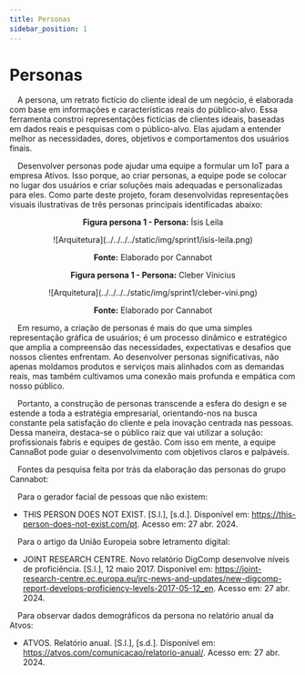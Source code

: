 ```yaml
---
title: Personas
sidebar_position: 1
---
```


# Personas

&emsp;A persona, um retrato fictício do cliente ideal de um negócio, é elaborada com base em informações e características reais do público-alvo. Essa ferramenta constroi representações fictícias de clientes ideais, baseadas em dados reais e pesquisas com o público-alvo. Elas ajudam a entender melhor as necessidades, dores, objetivos e comportamentos dos usuários finais.

&emsp;Desenvolver personas pode ajudar uma equipe a formular um IoT para a empresa Ativos. Isso porque, ao criar personas, a equipe pode se colocar no lugar dos usuários e criar soluções mais adequadas e personalizadas para eles. Como parte deste projeto, foram desenvolvidas representações visuais ilustrativas de três personas principais identificadas abaixo:

<p align="center"><b> Figura persona 1 - Persona:</b> Ísis Leila </p>
<div align="center">
  ![Arquitetura](../../../../static/img/sprint1/isis-leila.png)
  <p><b>Fonte:</b> Elaborado por Cannabot</p>
</div>

<p align="center"><b> Figura persona 1 - Persona:</b> Cleber Vínicius </p>
<div align="center">
  ![Arquitetura](../../../../static/img/sprint1/cleber-vini.png)
  <p><b>Fonte:</b> Elaborado por Cannabot</p>
</div>

&emsp;Em resumo, a criação de personas é mais do que uma simples representação gráfica de usuários; é um processo dinâmico e estratégico que amplia a compreensão das necessidades, expectativas e desafios que nossos clientes enfrentam. Ao desenvolver personas significativas, não apenas moldamos produtos e serviços mais alinhados com as demandas reais, mas também cultivamos uma conexão mais profunda e empática com nosso público.

&emsp;Portanto, a construção de personas transcende a esfera do design e se estende a toda a estratégia empresarial, orientando-nos na busca constante pela satisfação do cliente e pela inovação centrada nas pessoas. Dessa maneira, destaca-se o público raiz que vai utilizar a solução: profissionais fabris e equipes de gestão. Com isso em mente, a equipe CannaBot pode guiar o desenvolvimento com objetivos claros e palpáveis.

&emsp;Fontes da pesquisa feita por trás da elaboração das personas do grupo Cannabot:

&emsp;Para o gerador facial de pessoas que não existem:
  - THIS PERSON DOES NOT EXIST. [S.l.], [s.d.]. Disponível em: https://this-person-does-not-exist.com/pt. Acesso em: 27 abr. 2024.

&emsp;Para o artigo da União Europeia sobre letramento digital:
  - JOINT RESEARCH CENTRE. Novo relatório DigComp desenvolve níveis de proficiência. [S.l.], 12 maio 2017. Disponível em: https://joint-research-centre.ec.europa.eu/jrc-news-and-updates/new-digcomp-report-develops-proficiency-levels-2017-05-12_en. Acesso em: 27 abr. 2024.

&emsp;Para observar dados demográficos da persona no relatório anual da Atvos:
  - ATVOS. Relatório anual. [S.l.], [s.d.]. Disponível em: https://atvos.com/comunicacao/relatorio-anual/. Acesso em: 27 abr. 2024.


